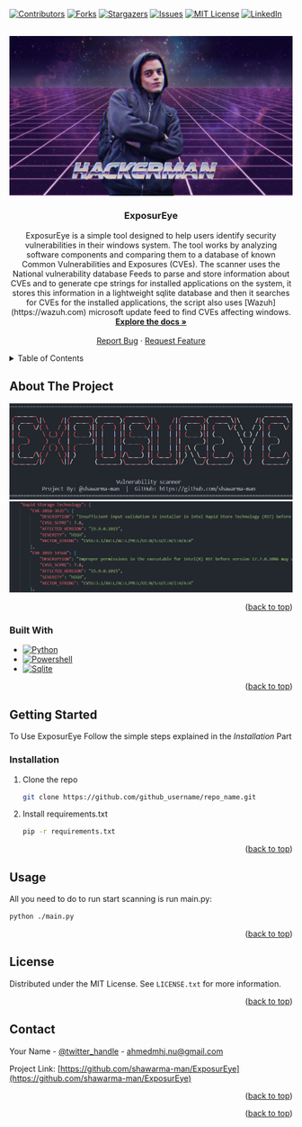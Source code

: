 <a name="readme-top"></a>





[![Contributors][contributors-shield]][contributors-url]
[![Forks][forks-shield]][forks-url]
[![Stargazers][stars-shield]][stars-url]
[![Issues][issues-shield]][issues-url]
[![MIT License][license-shield]][license-url]
[![LinkedIn][linkedin-shield]][linkedin-url]



<!-- PROJECT LOGO -->
<br />
<div align="center">
  <a href="https://github.com/shawarma-man/ExposurEye">
    <img src="images/profile.jpg" alt="Logo">
  </a>

<h3 align="center">ExposurEye</h3>

  <p align="center">
    ExposurEye is a simple tool designed to help users identify security vulnerabilities in their windows system. The tool works by analyzing software components and comparing them to a database of known Common Vulnerabilities and Exposures (CVEs). The scanner uses the National vulnerability database Feeds to parse and store information about CVEs and to generate cpe strings for installed applications on the system,
    it stores this information in a lightweight sqlite database and then it searches for CVEs for the installed applications, the script also uses [Wazuh](https://wazuh.com) microsoft update feed to find CVEs affecting windows.
    <br />
    <a href="https://github.com/shawarma-man/ExposurEye"><strong>Explore the docs »</strong></a>
    <br />
    <br />
    <a href="https://github.com/shawarma-man/ExposurEye/issues">Report Bug</a>
    ·
    <a href="https://github.com/shawarma-man/ExposurEye/issues">Request Feature</a>
  </p>
</div>



<!-- TABLE OF CONTENTS -->
<details>
  <summary>Table of Contents</summary>
  <ol>
    <li>
      <a href="#about-the-project">About The Project</a>
      <ul>
        <li><a href="#built-with">Built With</a></li>
      </ul>
    </li>
    <li>
      <a href="#getting-started">Getting Started</a>
      <ul>
        <li><a href="#installation">Installation</a></li>
      </ul>
    </li>
    <li><a href="#usage">Usage</a></li>
    <li><a href="#license">License</a></li>
    <li><a href="#contact">Contact</a></li>
  </ol>
</details>



<!-- ABOUT THE PROJECT -->
## About The Project

[![Product Name Screen Shot][product-screenshot]](https://github.com/shawarma-man)
[![Product Name Screen Shot][product-screenshot2]](https://github.com/shawarma-man)

<p align="right">(<a href="#readme-top">back to top</a>)</p>



### Built With

* [![Python][python]][Python-url]
* [![Powershell][powershell]][powershell-url]
* [![Sqlite][sqlite]][sqlite-url]

<p align="right">(<a href="#readme-top">back to top</a>)</p>



<!-- GETTING STARTED -->
## Getting Started

To Use ExposurEye Follow the simple steps explained in the *Installation* Part

### Installation

1. Clone the repo
   ```sh
   git clone https://github.com/github_username/repo_name.git
   ```
2. Install requirements.txt
   ```sh
   pip -r requirements.txt
   ```

<p align="right">(<a href="#readme-top">back to top</a>)</p>



<!-- USAGE EXAMPLES -->
## Usage

All you need to do to run start scanning is run main.py:
```sh
python ./main.py
```

<p align="right">(<a href="#readme-top">back to top</a>)</p>


<!-- LICENSE -->
## License

Distributed under the MIT License. See `LICENSE.txt` for more information.

<p align="right">(<a href="#readme-top">back to top</a>)</p>



<!-- CONTACT -->
## Contact

Your Name - [@twitter_handle](https://twitter.com/twitter_handle) - ahmedmhj.nu@gmail.com

Project Link: [https://github.com/shawarma-man/ExposurEye](https://github.com/shawarma-man/ExposurEye)

<p align="right">(<a href="#readme-top">back to top</a>)</p>



<!-- ACKNOWLEDGMENTS -->

<p align="right">(<a href="#readme-top">back to top</a>)</p>



<!-- MARKDOWN LINKS & IMAGES -->
<!-- https://www.markdownguide.org/basic-syntax/#reference-style-links -->
[contributors-shield]: https://img.shields.io/github/contributors/shawarma-man/ExposurEye.svg?style=for-the-badge
[contributors-url]: https://github.com/shawarma-man/ExposurEye/graphs/contributors
[forks-shield]: https://img.shields.io/github/forks/shawarma-man/ExposurEye.svg?style=for-the-badge
[forks-url]: https://github.com/shawarma-man/ExposurEye/network/members
[stars-shield]: https://img.shields.io/github/stars/shawarma-man/ExposurEye.svg?style=for-the-badge
[stars-url]: https://github.com/shawarma-man/ExposurEye/stargazers
[issues-shield]: https://img.shields.io/github/issues/shawarma-man/ExposurEye.svg?style=for-the-badge
[issues-url]: https://github.com/shawarma-man/ExposurEye/issues
[license-shield]: https://img.shields.io/github/license/shawarma-man/ExposurEye.svg?style=for-the-badge
[license-url]: https://github.com/shawarma-man/ExposurEye/blob/master/LICENSE.txt
[linkedin-shield]: https://img.shields.io/badge/-LinkedIn-black.svg?style=for-the-badge&logo=linkedin&colorB=555
[linkedin-url]: https://linkedin.com/in/ahmed-jalamneh
[product-screenshot]: images/banner.PNG
[product-screenshot2]: images/CVEs.PNG
[python]: https://img.shields.io/badge/Python-3776AB?style=for-the-badge&logo=python&logoColor=white
[Python-url]: https://www.python.org
[powershell]: https://img.shields.io/badge/Powershell-2CA5E0?style=for-the-badge&logo=powershell&logoColor=white
[powershell-url]: https://learn.microsoft.com/en-us/powershell/
[sqlite]: https://img.shields.io/badge/SQLite-07405E?style=for-the-badge&logo=sqlite&logoColor=white
[sqlite-url]: https://sqlite.org
